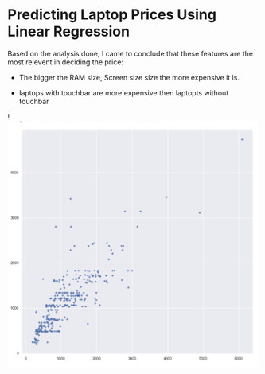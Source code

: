 # Predicting Laptop Prices Using Linear Regression

Based on the analysis done, I came to conclude that these features are the most relevent in deciding the price:

- The bigger the RAM size, Screen size size the more expensive it is.

- laptops with touchbar are more expensive then laptopts without touchbar

!
![alt text](MVP/image.png)
